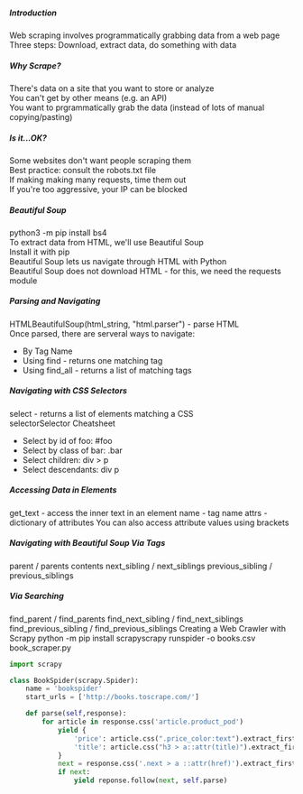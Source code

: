 ##### Introduction
Web scraping involves programmatically grabbing data from a web page<br>
Three steps: Download, extract data, do something with data<br>
##### Why Scrape?
There's data on a site that you want to store or analyze<br>
You can't get by other means (e.g. an API)<br>
You want to prgrammatically grab the data (instead of lots of manual copying/pasting)<br>
##### Is it...OK?
Some websites don't want people scraping them<br>
Best practice: consult the robots.txt file<br>
If making making many requests, time them out<br>
If you're too aggressive, your IP can be blocked<br>
##### Beautiful Soup
python3 -m pip install bs4<br>
To extract data  from HTML, we'll use Beautiful Soup<br>
Install it with pip<br>
Beautiful Soup lets us navigate through HTML with Python<br>
Beautiful Soup does not download HTML - for this, we need the requests module<br>
##### Parsing and Navigating 
HTMLBeautifulSoup(html_string, "html.parser") - parse HTML<br>
Once parsed, there are serveral ways to navigate:
- By Tag Name
- Using find - returns one matching tag
- Using find_all - returns a list of matching tags

##### Navigating with CSS Selectors
select - returns a list of elements matching a CSS<br>
selectorSelector Cheatsheet
- Select by id of foo: #foo
- Select by class of bar: .bar
- Select children: div > p
- Select descendants: div p

##### Accessing Data in Elements
get_text - access the inner text in an element
name - tag name
attrs - dictionary of attributes
You can also access attribute values using brackets
##### Navigating with Beautiful Soup Via Tags
parent / parents
contents
next_sibling / next_siblings
previous_sibling / previous_siblings
##### Via Searching
find_parent / find_parents
find_next_sibling / find_next_siblings
find_previous_sibling / find_previous_siblings
Creating a Web Crawler with Scrapy
python -m pip install scrapyscrapy 
runspider -o books.csv book_scraper.py
```Python
import scrapy

class BookSpider(scrapy.Spider):
    name = 'bookspider'
    start_urls = ['http://books.toscrape.com/']

    def parse(self,response):
        for article in response.css('article.product_pod')
            yield {
                'price': article.css(".price_color:text").extract_first(),
                'title': article.css("h3 > a::attr(title)").extract_first()
            }
            next = response.css('.next > a ::attr(href)').extract_first()
            if next:
                yield reponse.follow(next, self.parse)
```